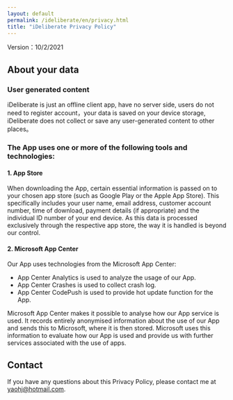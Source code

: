 ```yaml
---
layout: default
permalink: /ideliberate/en/privacy.html
title: "iDeliberate Privacy Policy"
---
```

Version：10/2/2021

## About your data
### User generated content
iDeliberate is just an offline client app, have no server side, users do not need to register account，your data is saved on your device storage, iDeliberate does not collect or save any user-generated content to other places。

### The App uses one or more of the following tools and technologies:
#### 1. App Store

When downloading the App, certain essential information is passed on to your chosen app store (such as Google Play or the Apple App Store). This specifically includes your user name, email address, customer account number, time of download, payment details (if appropriate) and the individual ID number of your end device. As this data is processed exclusively through the respective app store, the way it is handled is beyond our control.

#### 2. Microsoft App Center

Our App uses technologies from the Microsoft App Center:
- App Center Analytics is used to analyze the usage of our App.
- App Center Crashes is used to collect crash log.
- App Center CodePush is used to provide hot update function for the App.

Microsoft App Center makes it possible to analyse how our App service is used. It records entirely anonymised information about the use of our App and sends this to Microsoft, where it is then stored. Microsoft uses this information to evaluate how our App is used and provide us with further services associated with the use of apps. 

## Contact
If you have any questions about this Privacy Policy, please contact me at yaohj@hotmail.com.

